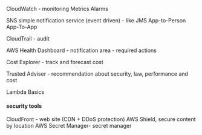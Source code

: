 CloudWatch - monitoring
    Metrics
    Alarms

SNS simple notification service (event driven) - like JMS
    App-to-Person
    App-To-App

CloudTrail - audit

AWS Health Dashboard - notification area - required actions

Cost Explorer - track and forecast cost

Trusted Adviser - recommendation about security, law, performance and cost

Lambda Basics

#### security tools

CloudFront - web site (CDN + DDoS protection) AWS Shield, secure content by location 
AWS Secret Manager- secret manager